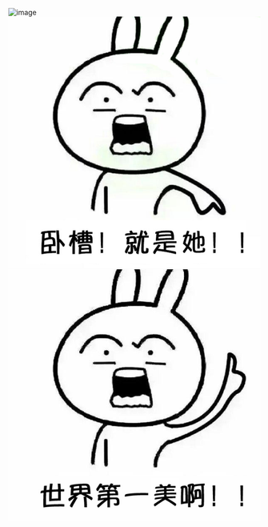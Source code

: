 ![image](https://github.com/Daiyuxiangdiy/DIY/raw/master/img/11.png)
![image](https://github.com/Daiyuxiangdiy/DIY/raw/master/img/1.jpg)
![image](https://github.com/Daiyuxiangdiy/DIY/raw/master/img/8.jpg)
